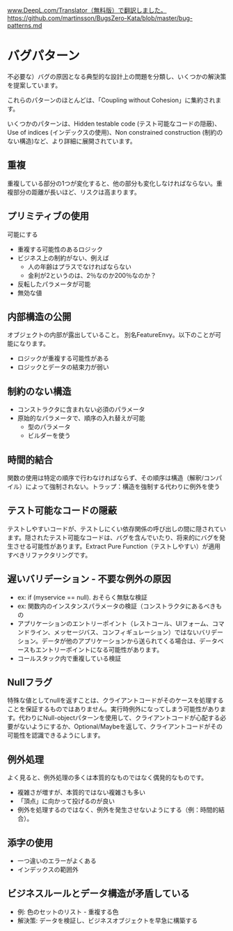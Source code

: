 www.DeepL.com/Translator（無料版）で翻訳しました。
https://github.com/martinsson/BugsZero-Kata/blob/master/bug-patterns.md

# バグパターン
不必要な）バグの原因となる典型的な設計上の問題を分類し、いくつかの解決策を提案しています。

これらのパターンのほとんどは、「Coupling without Cohesion」に集約されます。

いくつかのパターンは、Hidden testable code (テスト可能なコードの隠蔽)、Use of indices (インデックスの使用)、Non constrained construction (制約のない構造)など、より詳細に展開されています。

## 重複
重複している部分の1つが変化すると、他の部分も変化しなければならない。重複部分の距離が長いほど、リスクは高まります。

## プリミティブの使用
可能にする

- 重複する可能性のあるロジック
- ビジネス上の制約がない、例えば
  - 人の年齢はプラスでなければならない
  - 金利が2というのは、2％なのか200％なのか？
- 反転したパラメータが可能
- 無効な値

## 内部構造の公開
オブジェクトの内部が露出していること。
別名FeatureEnvy。以下のことが可能になります。

- ロジックが重複する可能性がある
- ロジックとデータの結束力が弱い

## 制約のない構造
- コンストラクタに含まれない必須のパラメータ
- 原始的なパラメータで、順序の入れ替えが可能
  - 型のパラメータ
  - ビルダーを使う

## 時間的結合
関数の使用は特定の順序で行わなければならず、その順序は構造（解釈/コンパイル）によって強制されない。トラップ：構造を強制する代わりに例外を使う

## テスト可能なコードの隠蔽
テストしやすいコードが、テストしにくい依存関係の呼び出しの間に隠されています。隠されたテスト可能なコードは、バグを含んでいたり、将来的にバグを発生させる可能性があります。Extract Pure Function（テストしやすい）が適用すべきリファクタリングです。

## 遅いバリデーション - 不要な例外の原因
- ex: if (myservice == null). おそらく無駄な検証
- ex: 関数内のインスタンスパラメータの検証（コンストラクタにあるべきもの
- アプリケーションのエントリーポイント（レストコール、UIフォーム、コマンドライン、メッセージバス、コンフィギュレーション）ではないバリデーション。データが他のアプリケーションから送られてくる場合は、データベースもエントリーポイントになる可能性があります。
- コールスタック内で重複している検証

## Nullフラグ
特殊な値としてnullを返すことは、クライアントコードがそのケースを処理することを保証するものではありません。実行時例外になってしまう可能性があります。代わりにNull-objectパターンを使用して、クライアントコードが心配する必要がないようにするか、Optional/Maybeを返して、クライアントコードがその可能性を認識できるようにします。

## 例外処理
よく見ると、例外処理の多くは本質的なものではなく偶発的なものです。

- 複雑さが増すが、本質的ではない複雑さも多い
- 「頂点」に向かって投げるのが良い
- 例外を処理するのではなく、例外を発生させないようにする（例：時間的結合）。

## 添字の使用
- 一つ違いのエラーがよくある
- インデックスの範囲外

## ビジネスルールとデータ構造が矛盾している
- 例: 色のセットのリスト - 重複する色
- 解決策: データを検証し、ビジネスオブジェクトを早急に構築する


